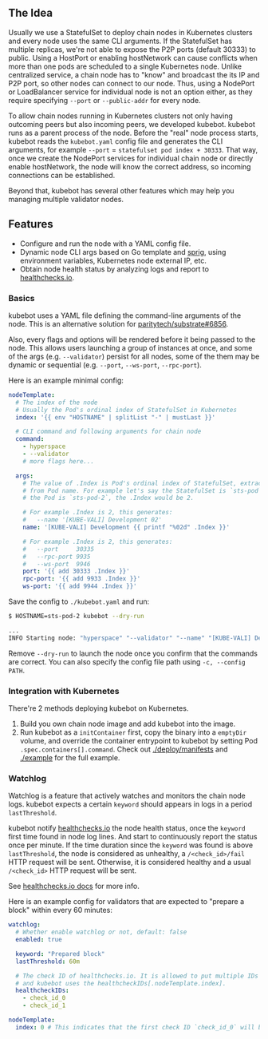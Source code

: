 ## The Idea
Usually we use a StatefulSet to deploy chain nodes in Kubernetes clusters and every node uses the same CLI arguments. If the StatefulSet has multiple replicas, we're not able to expose the P2P ports (default 30333) to public. Using a HostPort or enabling hostNetwork can cause conflicts when more than one pods are scheduled to a single Kubernetes node. Unlike centralized service, a chain node has to "know" and broadcast the its IP and P2P port, so other nodes can connect to our node. Thus, using a NodePort or LoadBalancer service for individual node is not an option either, as they require specifying `--port` or `--public-addr` for every node.

To allow chain nodes running in Kubernetes clusters not only having outcoming peers but also incoming peers, we developed kubebot. kubebot runs as a parent process of the node. Before the "real" node process starts, kubebot reads the `kubebot.yaml` config file and generates the CLI arguments, for example `--port` = `statefulset pod index + 30333`. That way, once we create the NodePort services for individual chain node or directly enable hostNetwork, the node will know the correct address, so incoming connections can be established.

Beyond that, kubebot has several other features which may help you managing multiple validator nodes.

## Features
- Configure and run the node with a YAML config file.
- Dynamic node CLI args based on Go template and [sprig](http://masterminds.github.io/sprig/), using environment variables, Kubernetes node external IP, etc.
- Obtain node health status by analyzing logs and report to [healthchecks.io](https://healthchecks.io).

### Basics
kubebot uses a YAML file defining the command-line arguments of the node. This is an alternative solution for [paritytech/substrate#6856](https://github.com/paritytech/substrate/issues/6856).

Also, every flags and options will be rendered before it being passed to the node. This allows users launching a group of instances at once, and some of the args (e.g. `--validator`) persist for all nodes, some of the them may be dynamic or sequential (e.g. `--port`, `--ws-port`, `--rpc-port`).

Here is an example minimal config:

```yaml
nodeTemplate:
  # The index of the node
  # Usually the Pod's ordinal index of StatefulSet in Kubernetes
  index: '{{ env "HOSTNAME" | splitList "-" | mustLast }}'

  # CLI command and following arguments for chain node
  command:
    - hyperspace
    - --validator
    # more flags here...

  args:
    # The value of .Index is Pod's ordinal index of StatefulSet, extracted
    # from Pod name. For example let's say the StatefulSet is `sts-pod` and
    # the Pod is `sts-pod-2`, the .Index would be 2.

    # For example .Index is 2, this generates:
    #   --name '[KUBE-VALI] Development 02'
    name: '[KUBE-VALI] Development {{ printf "%02d" .Index }}'

    # For example .Index is 2, this generates:
    #   --port     30335
    #   --rpc-port 9935
    #   --ws-port  9946
    port: '{{ add 30333 .Index }}'
    rpc-port: '{{ add 9933 .Index }}'
    ws-port: '{{ add 9944 .Index }}'
```

Save the config to `./kubebot.yaml` and run:

```bash
$ HOSTNAME=sts-pod-2 kubebot --dry-run

...
INFO Starting node: "hyperspace" "--validator" "--name" "[KUBE-VALI] Development 02" "--port" "30335" "--rpc-port" "9935" "--ws-port" "9946"
```

Remove `--dry-run` to launch the node once you confirm that the commands are correct. You can also specify the config file path using `-c, --config PATH`.

### Integration with Kubernetes

There're 2 methods deploying kubebot on Kubernetes.

1. Build you own chain node image and add kubebot into the image.
2. Run kubebot as a `initContainer` first, copy the binary into a `emptyDir` volume, and override the container entrypoint to kubebot by setting Pod `.spec.containers[].command`. Check out [./deploy/manifests](deploy/manifests/) and [./example](example/) for the full example.

### Watchlog

Watchlog is a feature that actively watches and monitors the chain node logs. kubebot expects a certain `keyword` should appears in logs in a period `lastThreshold`.

kubebot notify [healthchecks.io](https://healthchecks.io) the node health status, once the `keyword` first time found in node log lines. And start to continuously report the status once per minute. If the time duration since the `keyword` was found is above `lastThreshold`, the node is considered as unhealthy, a `/<check_id>/fail` HTTP request will be sent. Otherwise, it is considered healthy and a usual `/<check_id>` HTTP request will be sent.

See [healthchecks.io docs](https://healthchecks.io/docs/signalling_failures/) for more info.

Here is an example config for validators that are expected to "prepare a block" within every 60 minutes:

```yaml
watchlog:
  # Whether enable watchlog or not, default: false
  enabled: true

  keyword: "Prepared block"
  lastThreshold: 60m

  # The check ID of healthchecks.io. It is allowed to put multiple IDs here
  # and kubebot uses the healthcheckIDs[.nodeTemplate.index].
  healthcheckIDs:
    - check_id_0
    - check_id_1

nodeTemplate:
  index: 0 # This indicates that the first check ID `check_id_0` will be used
```